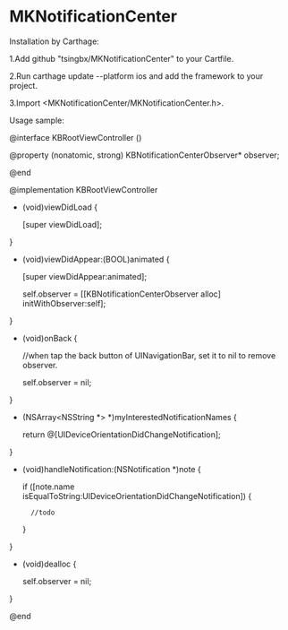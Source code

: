 # MKNotificationCenter

Installation by Carthage:

1.Add github "tsingbx/MKNotificationCenter" to your Cartfile.

2.Run carthage update --platform ios and add the framework to your project.

3.Import <MKNotificationCenter/MKNotificationCenter.h>.


Usage sample:

@interface KBRootViewController ()<KBNotificationCenterObserverProtocol>

@property (nonatomic, strong) KBNotificationCenterObserver* observer;

@end

@implementation KBRootViewController

- (void)viewDidLoad {

    [super viewDidLoad];
    
}

- (void)viewDidAppear:(BOOL)animated {

    [super viewDidAppear:animated];
    
    self.observer = [[KBNotificationCenterObserver alloc] initWithObserver:self];
    
}

- (void)onBack {
    
    //when tap the back button of UINavigationBar, set it to nil to remove observer.
    
    self.observer = nil;
    
}

- (NSArray<NSString *> *)myInterestedNotificationNames {

    return @[UIDeviceOrientationDidChangeNotification];
    
}

- (void)handleNotification:(NSNotification *)note {

    if ([note.name isEqualToString:UIDeviceOrientationDidChangeNotification]) {
    
        //todo
        
    }
    
}

- (void)dealloc {
    
    self.observer = nil;
    
}

@end



